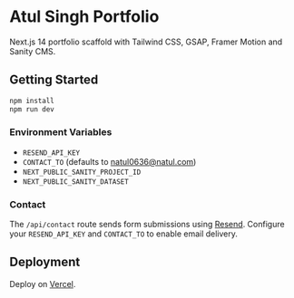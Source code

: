 # Atul Singh Portfolio

Next.js 14 portfolio scaffold with Tailwind CSS, GSAP, Framer Motion and Sanity CMS.

## Getting Started

```bash
npm install
npm run dev
```

### Environment Variables

- `RESEND_API_KEY`
- `CONTACT_TO` (defaults to natul0636@natul.com)
- `NEXT_PUBLIC_SANITY_PROJECT_ID`
- `NEXT_PUBLIC_SANITY_DATASET`

### Contact

The `/api/contact` route sends form submissions using [Resend](https://resend.com). Configure your `RESEND_API_KEY` and `CONTACT_TO` to enable email delivery.

## Deployment

Deploy on [Vercel](https://vercel.com).
